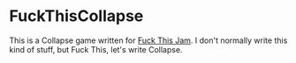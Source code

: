 FuckThisCollapse
================

This is a Collapse game written for [Fuck This Jam](http://itch.io/jam/fuck-this-jam). I don't normally write this kind of stuff, but Fuck This, let's write Collapse.

